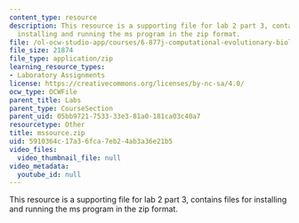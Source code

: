 ```yaml
---
content_type: resource
description: This resource is a supporting file for lab 2 part 3, contains files for
  installing and running the ms program in the zip format.
file: /ol-ocw-studio-app/courses/6-877j-computational-evolutionary-biology-fall-2005/5910364c17a36fca7eb24ab3a36e21b5_mssource.zip
file_size: 21874
file_type: application/zip
learning_resource_types:
- Laboratory Assignments
license: https://creativecommons.org/licenses/by-nc-sa/4.0/
ocw_type: OCWFile
parent_title: Labs
parent_type: CourseSection
parent_uid: 05bb9721-7533-33e3-81a0-181ca03c40a7
resourcetype: Other
title: mssource.zip
uid: 5910364c-17a3-6fca-7eb2-4ab3a36e21b5
video_files:
  video_thumbnail_file: null
video_metadata:
  youtube_id: null
---
```

This resource is a supporting file for lab 2 part 3, contains files for installing and running the ms program in the zip format.